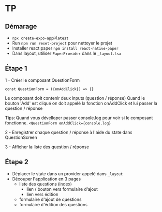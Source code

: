 # TP


## Démarage 

- `npx create-expo-app@latest`
- Run `npm run reset-project` pour nettoyer le projet
- Installer react paper `npm install react-native-paper`
- Dans layout, utiliser `PaperProvider` dans le `_layout.tsx`

## Étape 1

1 - Créer le composant QuestionForm

`const QuestionForm = ({onAddClick}) => {}`  

Le composant doit contenir deux inputs (question / réponse)
Quand le bouton 'Add' est cliqué on doit appelé la fonction onAddClick et lui passer la question / réponse

Tips: Quand vous dévelloper passer console.log pour voir si le composant fonctionne.
`<QuestionForm onAddClick={console.log}`

2 - Enregistrer chaque question / réponse à l'aide du state dans QuestionScreen

3 - Afficher la liste des question / réponse 


## Étape 2

- Déplacer le state dans un provider appelé dans `_layout`
- Découper l'application en 3 pages
  - liste des questions  (index)
    - lien / bouton vers formulaire d'ajout
    - lien vers édition
  - formulaire d'ajout de questions
  - formulaire d'édition des questions


